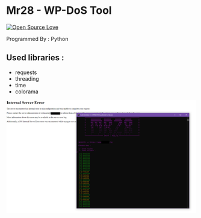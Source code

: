 # Mr28 - WP-DoS Tool
[![Open Source Love](https://badges.frapsoft.com/os/v1/open-source.svg?v=103)](https://github.com/ellerbrock/open-source-badges/)

Programmed By : Python

## Used libraries :
- requests
- threading
- time
- colorama

![program pic](https://github.com/JUSTSAIF/wp-ss-dos/blob/main/pic.png?raw=true)




